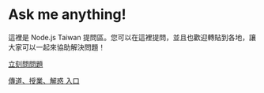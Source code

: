 # Ask me anything!

這裡是 Node.js Taiwan 提問區。您可以在這裡提問，並且也歡迎轉貼到各地，讓大家可以一起來協助解決問題！

[立刻問問題](https://github.com/nodejs-tw/ama/issues/new)


[傳道、授業、解惑 入口](https://github.com/nodejs-tw/ama/issues)

